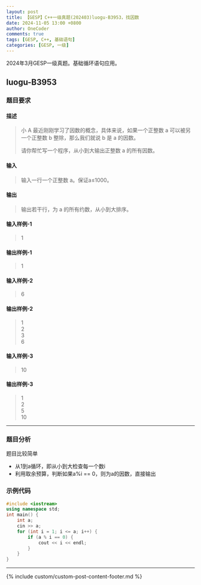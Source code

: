 ```yaml
---
layout: post
title: 【GESP】C++一级真题(202403)luogu-B3953，找因数
date: 2024-11-05 13:00 +0800
author: OneCoder
comments: true
tags: [GESP, C++, 基础语句]
categories: [GESP, 一级]
---
```

2024年3月GESP一级真题。基础循环语句应用。

<!--more-->

## luogu-B3953

### 题目要求

#### 描述

>小 A 最近刚刚学习了因数的概念，具体来说，如果一个正整数 a 可以被另一个正整数 b 整除，那么我们就说 b 是 a 的因数。  
>
>请你帮忙写一个程序，从小到大输出正整数 a 的所有因数。

#### 输入

>输入一行一个正整数 a。保证a≤1000。

#### 输出

>输出若干行，为 a 的所有约数，从小到大排序。

#### 输入样例-1

>1

#### 输出样例-1

>1

#### 输入样例-2

>6

#### 输出样例-2

>1  
>2  
>3  
>6  

#### 输入样例-3

>10

#### 输出样例-3

>1  
>2  
>5  
>10

---

### 题目分析

题目比较简单

- 从1到a循环，即从小到大检查每一个数i
- 利用取余预算，判断如果a%i == 0，则为a的因数，直接输出

### 示例代码

```cpp
#include <iostream>
using namespace std;
int main() {
    int a;
    cin >> a;
    for (int i = 1; i <= a; i++) {
        if (a % i == 0) {
            cout << i << endl;
        }
    }
}
```

---

{% include custom/custom-post-content-footer.md %}
